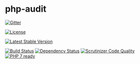 # php-audit

[![Gitter](https://badges.gitter.im/SetBased/php-audit.svg)](https://gitter.im/SetBased/php-audit?utm_source=badge&utm_medium=badge&utm_campaign=pr-badge&utm_content=badge)

[![License](https://poser.pugx.org/setbased/php-audit/license)](https://packagist.org/packages/setbased/php-audit)

[![Latest Stable Version](https://poser.pugx.org/setbased/php-audit/v/stable)](https://packagist.org/packages/setbased/php-audit)

[![Build Status](https://travis-ci.org/SetBased/php-audit.svg?branch=master)](https://travis-ci.org/SetBased/php-audit)
[![Dependency Status](https://www.versioneye.com/user/projects/56e2e5a3df573d00472cd2ad/badge.svg?style=flat)](https://www.versioneye.com/user/projects/56e2e5a3df573d00472cd2ad)
[![Scrutinizer Code Quality](https://scrutinizer-ci.com/g/SetBased/php-audit/badges/quality-score.png?b=master)](https://scrutinizer-ci.com/g/SetBased/php-audit/?branch=master)
[![PHP 7 ready](http://php7ready.timesplinter.ch/SetBased/php-audit/badge.svg)](https://travis-ci.org/SetBased/php-audit)

